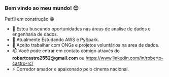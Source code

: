 ### Bem vindo ao meu mundo! 😊  

Perfil em construção 😁

- 🔭 Estou buscando oportunidades nas áreas de analise de dados e engenharia de dados.
- 🌱 Atualmente Estudando AWS e PySpark.
- 👯 Aceito trabalhar com ONGs e projetos voluntários na area de dados.
- 📫 Você pode entrar em contato comigo através do __robertcastro2552@gmail.com__ ou https://www.linkedin.com/in/roberto-castro-rc/
- ⚡ Corredor amador e apaixonado pelo cinema nacional.
<!--
**roberto-castro-rc/roberto-castro-rc** is a ✨ _special_ ✨ repository because its `README.md` (this file) appears on your GitHub profile.

Here are some ideas to get you started:

- 🔭 I’m currently working on ...
- 🌱 I’m currently learning ...
- 👯 I’m looking to collaborate on ...
- 🤔 I’m looking for help with ...
- 💬 Ask me about ...
- 📫 How to reach me: ...
- 😄 Pronouns: ...
- ⚡ Fun fact: ...
-->
